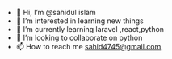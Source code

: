 - 👋 Hi, I’m @sahidul islam
- 👀 I’m interested in learning new things
- 🌱 I’m currently learning laravel ,react,python
- 💞️ I’m looking to collaborate on python
- 📫 How to reach me sahid4745@gmail.com

<!---
sahidul99/sahidul99 is a ✨ special ✨ repository because its `README.md` (this file) appears on your GitHub profile.
You can click the Preview link to take a look at your changes.
--->
